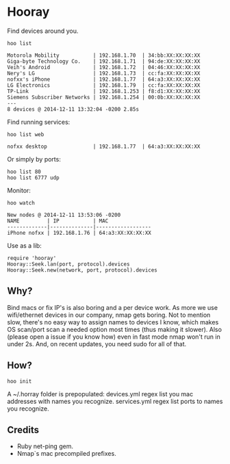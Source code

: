 Hooray
======

Find devices around you.

```
hoo list
```
```
Motorola Mobility           | 192.168.1.70  | 34:bb:XX:XX:XX:XX
Giga-byte Technology Co.    | 192.168.1.71  | 94:de:XX:XX:XX:XX
Veih's Android              | 192.168.1.72  | 04:46:XX:XX:XX:XX
Nery's LG                   | 192.168.1.73  | cc:fa:XX:XX:XX:XX
nofxx's iPhone              | 192.168.1.77  | 64:a3:XX:XX:XX:XX
LG Electronics              | 192.168.1.79  | cc:fa:XX:XX:XX:XX
TP-Link                     | 192.168.1.253 | f8:d1:XX:XX:XX:XX
Siemens Subscriber Networks | 192.168.1.254 | 00:0b:XX:XX:XX:XX
---
8 devices @ 2014-12-11 13:32:04 -0200 2.85s
```

Find running services:

```
hoo list web
```
```
nofxx desktop               | 192.168.1.77  | 64:a3:XX:XX:XX:XX
```

Or simply by ports:


```
hoo list 80
hoo list 6777 udp
```

Monitor:

```
hoo watch
```
```
New nodes @ 2014-12-11 13:53:06 -0200
NAME         | IP           | MAC
-------------|--------------|------------------
iPhone nofxx | 192.168.1.76 | 64:a3:XX:XX:XX:XX
```

Use as a lib:
```
require 'hooray'
Hooray::Seek.lan(port, protocol).devices
Hooray::Seek.new(network, port, protocol).devices
```

## Why?

Bind macs or fix IP's is also boring and a per device work.
As more we use wifi/ethernet devices in our company, nmap gets boring.
Not to mention slow, there's no easy way to assign names to devices I know,
which makes OS scan/port scan a needed option most times (thus making it slower).
Also (please open a issue if you know how) even in fast mode nmap won't run in under 2s.
And, on recent updates, you need sudo for all of that.

## How?

```
hoo init
```

A ~/.horray folder is prepopulated:
devices.yml regex list you mac addresses with names you recognize.
services.yml regex list ports to names you recognize.


## Credits

* Ruby net-ping gem.
* Nmap`s mac precompiled prefixes.
